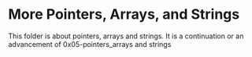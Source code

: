 # More Pointers, Arrays, and Strings
This folder is about pointers, arrays and strings. It is a continuation or an advancement of 0x05-pointers_arrays and strings
